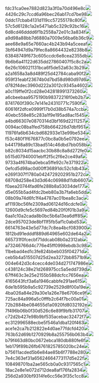 fdc31ca0ee7882d823a3f0a70d496e8c<img  src="https://img.alicdn.com/bao/uploaded/i3/2639837995/TB2me9npIj_B1NjSZFHXXaDWpXa_!!2639837995.jpg_160x160.jpg">
4426c29c7ccd6a96bec26ab17cd7be98<img  src="https://img.alicdn.com/bao/uploaded/i4/2639837995/O1CN0128vl03pVszyGMqJ_!!2639837995.jpg_160x160.jpg">
0ddc17cbab4131d119cc57255178c80f<img  src="https://img.alicdn.com/bao/uploaded/i1/2639837995/O1CN0128vl0KHRyAexEmp_!!2639837995.jpg_160x160.jpg">
57c5d6128c1a2e5471ab5c329c92bc16<img  src="https://img.alicdn.com/bao/uploaded/i3/2639837995/O1CN0128vl0EHQKbxN3lK_!!2639837995.jpg_160x160.jpg">
6d8cd46dddd6f1b2558a72e01c3a834f<img  src="https://img.alicdn.com/bao/uploaded/i2/2639837995/O1CN0128vl0Ih2dy6u3Fm_!!2639837995.jpg_160x160.jpg">
a9d98a88bb7d6880a7009e56ba6b36c9<img  src="https://img.alicdn.com/bao/uploaded/i2/2639837995/TB2mEA3prZnBKNjSZFGXXbt3FXa_!!2639837995.jpg_160x160.jpg">
aee68e9a65e7660ac4b243b94a5ceeaf<img  src="https://img.alicdn.com/bao/uploaded/i3/2639837995/TB2Z4ECncj_B1NjSZFHXXaDWpXa_!!2639837995.jpg_160x160.jpg">
3bf64947d9a79fec8a8664432e8238b8<img  src="https://img.alicdn.com/bao/uploaded/i4/2639837995/O1CN0128vl0crlIuBjuDl_!!2639837995.jpg_160x160.jpg">
63848749f673c605ccdc6e8cea2355db<img  src="https://img.alicdn.com/bao/uploaded/i1/2639837995/O1CN0128vl0Y8l0ANbkeI_!!2639837995.jpg_160x160.jpg">
9b6b6a41122d635dd27860407f5c8c2a<img  src="https://img.alicdn.com/bao/uploaded/i4/2639837995/O1CN0128vl0WN9kjPa3ZD_!!2639837995.jpg_160x160.jpg">
6e26c106021131bca6f5de52a63c3b29<img  src="https://img.alicdn.com/bao/uploaded/i3/2639837995/O1CN0128vl01xAQZlViQ5_!!2639837995.jpg_160x160.jpg">
a2a1658a3a8d489f25d42784caba90f2<img  src="https://img.alicdn.com/bao/uploaded/i4/2639837995/O1CN0128vl0FocLMl3t6j_!!2639837995.jpg_160x160.jpg">
959f31eabf23674b0d7bd58d980d97d6<img  src="https://img.alicdn.com/imgextra/i1/2639837995/O1CN0128vl0ip3862tktz_!!2639837995.jpg">
d782f4dec3960d222a3012c9345a4602<img  src="https://img.alicdn.com/imgextra/i3/2639837995/O1CN0128vl0h5k0Sz6GSQ_!!2639837995.jpg">
a0c119ffe0f2cd28e042818991373260<img  src="https://img.alicdn.com/imgextra/i1/2639837995/O1CN0128vl0irY2yUSn2d_!!2639837995.jpg">
a6cbeebaa9575190b98372216f0eb2b7<img  src="https://img.alicdn.com/imgextra/i2/2639837995/O1CN0128vl0iWk4dRsxYi_!!2639837995.jpg">
8741760f390c7e141e24310771c7590f<img  src="https://img.alicdn.com/imgextra/i2/2639837995/O1CN0128vl0iIYGrnSBA7_!!2639837995.jpg">
60616f2dfce0999f17b0d38b574a7ccb<img  src="https://img.alicdn.com/imgextra/i3/2639837995/O1CN0128vl0irZSFyY7jQ_!!2639837995.jpg">
40ebc558e85c283a1f9e195ad8ac1545<img  src="https://img.alicdn.com/imgextra/i3/2639837995/O1CN0128vl0j9M9z8MbnC_!!2639837995.jpg">
a4bd66307e0870314d3bf169d2211257<img  src="https://img.alicdn.com/imgextra/i4/2639837995/O1CN0128vl0iWk8nYPXbH_!!2639837995.jpg">
0094ac08ba1fed758b664226d7dbf951<img  src="https://img.alicdn.com/imgextra/i4/2639837995/O1CN0128vl0cN32c1mE11_!!2639837995.jpg">
11976fa6b634cbd682933e13e99be534<img  src="https://img.alicdn.com/imgextra/i1/2639837995/O1CN0128vl0ip2G52PzhY_!!2639837995.jpg">
f53c480f1f676877c0bc8a0b5e0792ee<img  src="https://img.alicdn.com/imgextra/i4/2639837995/O1CN0128vl0kBj7csbqtM_!!2639837995.jpg">
b441798a89c13bad514c46dbd7bb058b<img  src="https://img.alicdn.com/imgextra/i2/2639837995/O1CN0128vl0cN2EirckKb_!!2639837995.jpg">
b82c8034d15aacbc30b88c8a8d272fe0<img  src="https://img.alicdn.com/imgextra/i4/2639837995/O1CN0128vl0idlmEFkU1Z_!!2639837995.jpg">
b515d07940001ebff2f5c2f6e2ce49af<img  src="https://img.alicdn.com/imgextra/i4/2639837995/O1CN0128vl0giexxH3DHG_!!2639837995.jpg">
9733a4f674ba0ebca5ffe92c7e371922<img  src="https://img.alicdn.com/imgextra/i4/2639837995/O1CN0128vl0irYz9fZfdH_!!2639837995.jpg">
0efcd5d98ac0d00ff36891dc52c1db43<img  src="https://img.alicdn.com/imgextra/i3/2639837995/O1CN0128vl0gidUZmGdta_!!2639837995.jpg">
e2691307f1780a0424729202951b272c<img  src="https://img.alicdn.com/imgextra/i4/2639837995/O1CN0128vl0iIXrwpjlRM_!!2639837995.jpg">
68708d258e43d3d64c06988d11db6607<img  src="https://img.alicdn.com/imgextra/i2/2639837995/O1CN0128vl0hXP1elAn1p_!!2639837995.jpg">
f0aea20744fad6fe288b8a53034de177<img  src="https://img.alicdn.com/imgextra/i3/2639837995/O1CN0128vl0jzcUAnWL1G_!!2639837995.jpg">
d5e055b5ad4fdc2beb80a3b7fa6eb5dd<img  src="https://img.alicdn.com/imgextra/i1/2639837995/O1CN0128vl0ip2SX1NQF1_!!2639837995.jpg">
08b09a74d6fc1f4a4787ac01bea8c3ac<img  src="https://img.alicdn.com/imgextra/i3/2639837995/O1CN0128vl0jzbTskdCbd_!!2639837995.jpg">
af1193bc56fe2309ad06124d16cdcfe0<img  src="https://img.alicdn.com/imgextra/i3/2639837995/O1CN0128vl0i0OxmHvllM_!!2639837995.jpg">
12600d9cfe5c5697ed84b20f0f01b3a9<img  src="https://img.alicdn.com/imgextra/i3/2639837995/O1CN0128vl0kBlGdLlX5g_!!2639837995.jpg">
6aa1c10a2cada8b0bc5b6a13ea6dff85<img  src="https://img.alicdn.com/imgextra/i3/2639837995/O1CN0128vl0iIY4PWgyMM_!!2639837995.jpg">
2dce957023de8bf11f5fb5af1c0abd53<img  src="https://img.alicdn.com/imgextra/i1/2639837995/O1CN0128vl0h5i3wjt819_!!2639837995.jpg">
6614763e43e5d77dc7c8ea4bcf083900<img  src="https://img.alicdn.com/imgextra/i4/2639837995/O1CN0128vl0j9NESPCGfO_!!2639837995.jpg">
1812bd91edddf889d64965e602de64a2<img  src="https://img.alicdn.com/imgextra/i1/2639837995/O1CN0128vl0jzbkV6oZrO_!!2639837995.jpg">
665731f0fcecbf71ddcab08b0a2312ab<img  src="https://img.alicdn.com/imgextra/i1/2639837995/O1CN0128vl0gid1SKVKeo_!!2639837995.jpg">
a73246766d4c776e45ff0998ebdb3c98<img  src="https://img.alicdn.com/imgextra/i3/2639837995/O1CN0128vl0jns4lEXkqJ_!!2639837995.jpg">
11bebad4ed1c3fe824bbeb035f04271d<img  src="https://img.alicdn.com/imgextra/i3/2639837995/O1CN0128vl0j9LpBxbowi_!!2639837995.jpg">
ceb5b4a515507d25d2ea3272bb8571b9<img  src="https://img.alicdn.com/imgextra/i1/2639837995/O1CN0128vl0iWlHRWEB0K_!!2639837995.jpg">
004e642d3c4cecc4de034d271747986e<img  src="https://img.alicdn.com/imgextra/i1/2639837995/O1CN0128vl0j9MpWo3vfE_!!2639837995.jpg">
c438124c38e21d268975cc5a5edd739d<img  src="https://img.alicdn.com/imgextra/i4/2639837995/O1CN0128vl0cN1MgLwX48_!!2639837995.jpg">
67ff463c3e25e2155b588dcfcc7656ea<img  src="https://img.alicdn.com/imgextra/i2/2639837995/O1CN0128vl0idmJUH0F5n_!!2639837995.jpg">
4165643fcf3a6a1946cabbfe291ae615<img  src="https://img.alicdn.com/imgextra/i2/2639837995/O1CN0128vl0iWmQ7qZUVw_!!2639837995.jpg">
6de1b595b9a5c92739e2529d8f00a19e<img  src="https://img.alicdn.com/imgextra/i1/2639837995/O1CN0128vl0j9RryH2ZlN_!!2639837995.jpg">
4ba026a84e29a30e1a26e78e6706ce9f<img  src="https://img.alicdn.com/imgextra/i3/2639837995/O1CN0128vl0irZ7TPQ5Uc_!!2639837995.jpg">
725ac84a996a5c0fffb2c64f7bc00a01<img  src="https://img.alicdn.com/imgextra/i4/2639837995/O1CN0128vl0kBl8JyIEze_!!2639837995.jpg">
72b2884be084655d1a0920fd8032192e<img  src="https://img.alicdn.com/imgextra/i3/2639837995/O1CN0128vl0jOZ0a9tHKu_!!2639837995.jpg">
7f496b06b0f30d526c6e89f9bfb31707<img  src="https://img.alicdn.com/imgextra/i4/2639837995/O1CN0128vl0irYJaftlKl_!!2639837995.jpg">
c72d2b427e98b9bf535acebac32472f7<img  src="https://img.alicdn.com/imgextra/i3/2639837995/O1CN0128vl0jOaPpbylO3_!!2639837995.jpg">
ec312996588ecbe5f546a1dba120f463<img  src="https://img.alicdn.com/imgextra/i3/2639837995/O1CN0128vl0kBkGHKgivh_!!2639837995.jpg">
ace1e2ca7b212822e4d0ae77fdcfd420<img  src="https://img.alicdn.com/imgextra/i3/2639837995/O1CN0128vl0j9SfqM0OIG_!!2639837995.jpg">
763b52d69b1270929b8a255756b063b4<img  src="https://img.alicdn.com/imgextra/i2/2639837995/O1CN0128vl0j9NQw6ptfP_!!2639837995.jpg">
b79f463d80bc0672ebca180db880fe6f<img  src="https://img.alicdn.com/imgextra/i1/2639837995/O1CN0128vl0iIXrwsBm0e_!!2639837995.jpg">
1eb179f89b26fb6761825785020bc24e<img  src="https://img.alicdn.com/imgextra/i2/2639837995/O1CN0128vl0ip386XRDVX_!!2639837995.jpg">
b75611acded5b6e84ae85b6f7788e280<img  src="https://img.alicdn.com/imgextra/i3/2639837995/O1CN0128vl0j9NMm4i7Eg_!!2639837995.jpg">
7e4c363ef31a65624664773117d5e22f<img  src="https://img.alicdn.com/imgextra/i4/2639837995/O1CN0128vl0jOaLfS1fev_!!2639837995.jpg">
108498701ba2ae565cb0a0c9317565c1<img  src="https://img.alicdn.com/imgextra/i1/2639837995/O1CN0128vl0iIZPXUCNJq_!!2639837995.jpg">
18ac2e8e1e072d712dea8af176fa2834<img  src="https://img.alicdn.com/imgextra/i1/2639837995/O1CN0128vl0iWmksQxId8_!!2639837995.jpg">
256d2a930bf9314fe6cc56e3f35c1cc8<img  src="https://img.alicdn.com/imgextra/i3/2639837995/O1CN0128vl0hXOxVyWXZg_!!2639837995.jpg">
